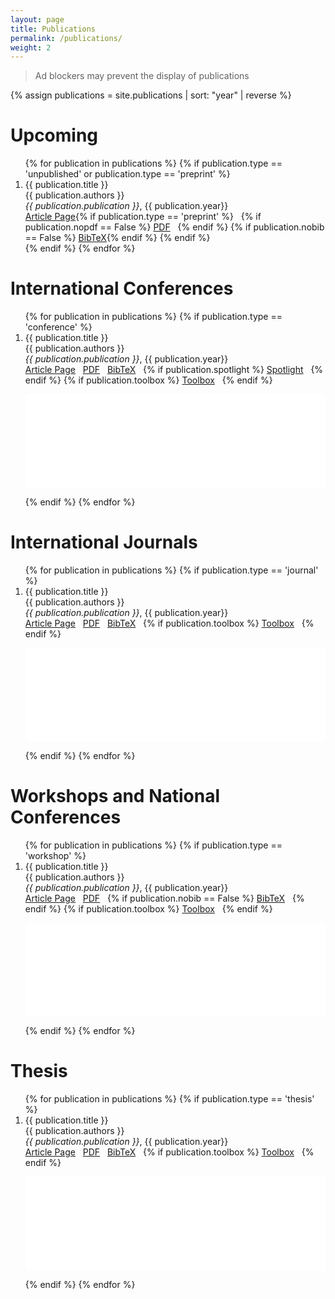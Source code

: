 ```yaml
---
layout: page
title: Publications
permalink: /publications/
weight: 2
---
```


> Ad blockers may prevent the display of publications

{% assign publications = site.publications | sort: "year" | reverse %}

# **Upcoming**
<ol>
{% for publication in publications %}
 {% if publication.type == 'unpublished' or publication.type == 'preprint' %}
 <li>
 <div class="publication-item">
   <div class="publication-title">
     {{ publication.title }}
   </div>
   <div class="publication-authors">
     {{ publication.authors }}
   </div>
   <div class="publication-info">
	 <i>{{ publication.publication }}</i>, {{ publication.year}}
   </div>
 </div>
 <div class="publication-links">
   <a href="{{publication.url}}"><i class="fas fa-link"></i> Article Page</a>{% if publication.type == 'preprint' %}&nbsp;&nbsp;
   {% if publication.nopdf == False %}
   <a href="/download/{{ publication.slug}}.pdf"><i class="far fa-file-pdf"></i> PDF</a>&nbsp;&nbsp;
   {% endif %}
   {% if publication.nobib == False %}
   <a href="#" onClick="ShowAndHide('{{ publication.slug }}');event.preventDefault()"><i class="fas fa-quote-left"></i> BibTeX</a>{% endif %}
   {% endif %}
 </div>
 </li>
 {% endif %}
{% endfor %}
</ol>



# **International Conferences**
<ol>
{% for publication in publications %}
 {% if publication.type == 'conference' %}
 <li>
 <div class="publication-item">
   <div class="publication-title">
     {{ publication.title }}
   </div>
   <div class="publication-authors">
     {{ publication.authors }}
   </div>
   <div class="publication-info">
	 <i>{{ publication.publication }}</i>, {{ publication.year}}
   </div>
 </div>
 <div class="publication-links">
   <a href="{{publication.url}}"><i class="fas fa-link"></i> Article Page</a>&nbsp;&nbsp;
   <a href="/download/{{ publication.slug}}.pdf"><i class="far fa-file-pdf"></i> PDF</a>&nbsp;&nbsp;
   <a href="javascript:void(0)" onClick="ShowAndHide('{{ publication.slug }}');event.preventDefault()"><i class="fas fa-quote-left"></i> BibTeX</a>&nbsp;&nbsp;
   {% if publication.spotlight %}
   <a href="{{ publication.spotlight }}"><i class="fas fa-video"></i> Spotlight</a>&nbsp;&nbsp;
   {% endif %}
   {% if publication.toolbox %}
   <a href="{{ publication.toolbox }}"><i class="fab fa-github"></i> Toolbox</a>&nbsp;&nbsp;
   {% endif %}
 </div>
 <div class="answer" id="{{ publication.slug }}"><p><iframe src="/download/{{ publication.slug}}.txt" scrolling='yes' width="100%" frameborder='0'></iframe></p></div>
 </li>
 {% endif %}
{% endfor %}
</ol>

# **International Journals**
<ol>
{% for publication in publications %}
 {% if publication.type == 'journal' %}
 <li>
 <div class="publication-item">
   <div class="publication-title">
     {{ publication.title }}
   </div>
   <div class="publication-authors">
     {{ publication.authors }}
   </div>
   <div class="publication-info">
	 <i>{{ publication.publication }}</i>, {{ publication.year}}
   </div>
 </div>
 <div class="publication-links">
   <a href="{{publication.url}}"><i class="fas fa-link"></i> Article Page</a>&nbsp;&nbsp;
   <a href="/download/{{ publication.slug}}.pdf"><i class="far fa-file-pdf"></i> PDF</a>&nbsp;&nbsp;
   <a href="javascript:void(0)" onClick="ShowAndHide('{{ publication.slug }}');event.preventDefault()"><i class="fas fa-quote-left"></i> BibTeX</a>&nbsp;&nbsp;
   {% if publication.toolbox %}
   <a href="{{ publication.toolbox }}"><i class="fab fa-github"></i> Toolbox</a>&nbsp;&nbsp;
   {% endif %}
 </div>
 <div class="answer" id="{{ publication.slug }}"><p><iframe src="/download/{{ publication.slug}}.txt" scrolling='yes' width="100%" frameborder='0'></iframe></p></div>
 </li>
 {% endif %}
{% endfor %}
</ol>

# **Workshops and National Conferences**
<ol>
{% for publication in publications %}
 {% if publication.type == 'workshop' %}
 <li>
 <div class="publication-item">
   <div class="publication-title">
     {{ publication.title }}
   </div>
   <div class="publication-authors">
     {{ publication.authors }}
   </div>
   <div class="publication-info">
	 <i>{{ publication.publication }}</i>, {{ publication.year}}
   </div>
 </div>
 <div class="publication-links">
   <a href="{{publication.url}}"><i class="fas fa-link"></i> Article Page</a>&nbsp;&nbsp;
   <a href="/download/{{ publication.slug}}.pdf"><i class="far fa-file-pdf"></i> PDF</a>&nbsp;&nbsp;
   {% if publication.nobib == False %}
   <a href="javascript:void(0)" onClick="ShowAndHide('{{ publication.slug }}');event.preventDefault()"><i class="fas fa-quote-left"></i> BibTeX</a>&nbsp;&nbsp;
   {% endif %}
   {% if publication.toolbox %}
   <a href="{{ publication.toolbox }}"><i class="fab fa-github"></i> Toolbox</a>&nbsp;&nbsp;
   {% endif %}
 </div>
 <div class="answer" id="{{ publication.slug }}"><p><iframe src="/download/{{ publication.slug}}.txt" scrolling='yes' width="100%" frameborder='0'></iframe></p></div>
 </li>
 {% endif %}
{% endfor %}
</ol>


# **Thesis**
<ol>
{% for publication in publications %}
 {% if publication.type == 'thesis' %}
 <li>
 <div class="publication-item">
   <div class="publication-title">
     {{ publication.title }}
   </div>
   <div class="publication-authors">
     {{ publication.authors }}
   </div>
   <div class="publication-info">
	 <i>{{ publication.publication }}</i>, {{ publication.year}}
   </div>
 </div>
 <div class="publication-links">
   <a href="{{publication.url}}"><i class="fas fa-link"></i> Article Page</a>&nbsp;&nbsp;
   <a href="/download/{{ publication.slug}}.pdf"><i class="far fa-file-pdf"></i> PDF</a>&nbsp;&nbsp;
   <a href="javascript:void(0)" onClick="ShowAndHide('{{ publication.slug }}');event.preventDefault()"><i class="fas fa-quote-left"></i> BibTeX</a>&nbsp;&nbsp;
   {% if publication.toolbox %}
   <a href="{{ publication.toolbox }}"><i class="fab fa-github"></i> Toolbox</a>&nbsp;&nbsp;
   {% endif %}
 </div>
 <div class="answer" id="{{ publication.slug }}"><p><iframe src="/download/{{ publication.slug}}.txt" scrolling='yes' width="100%" frameborder='0'></iframe></p></div>
 </li>
 {% endif %}
{% endfor %}
</ol>


